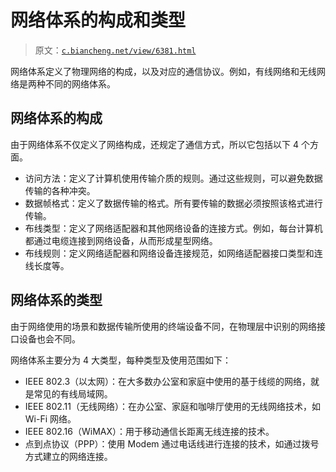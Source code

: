 # 网络体系的构成和类型

> 原文：[`c.biancheng.net/view/6381.html`](http://c.biancheng.net/view/6381.html)

网络体系定义了物理网络的构成，以及对应的通信协议。例如，有线网络和无线网络是两种不同的网络体系。

## 网络体系的构成

由于网络体系不仅定义了网络构成，还规定了通信方式，所以它包括以下 4 个方面。

*   访问方法：定义了计算机使用传输介质的规则。通过这些规则，可以避免数据传输的各种冲突。
*   数据帧格式：定义了数据传输的格式。所有要传输的数据必须按照该格式进行传输。
*   布线类型：定义了网络适配器和其他网络设备的连接方式。例如，每台计算机都通过电缆连接到网络设备，从而形成星型网络。
*   布线规则：定义网络适配器和网络设备连接规范，如网络适配器接口类型和连线长度等。

## 网络体系的类型

由于网络使用的场景和数据传输所使用的终端设备不同，在物理层中识别的网络接口设备也会不同。

网络体系主要分为 4 大类型，每种类型及使用范围如下：

*   IEEE 802.3（以太网）：在大多数办公室和家庭中使用的基于线缆的网络，就是常见的有线局域网。
*   IEEE 802.11（无线网络）：在办公室、家庭和咖啡厅使用的无线网络技术，如 Wi-Fi 网络。
*   IEEE 802.16（WiMAX）：用于移动通信长距离无线连接的技术。
*   点到点协议（PPP）：使用 Modem 通过电话线进行连接的技术，如通过拨号方式建立的网络连接。